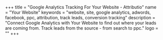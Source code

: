 +++
title = "Google Analytics Tracking For Your Website - Attributio"
name = "Your Website"
keywords = "website, site, google analytics, adwords, facebook, ppc, attribution, track leads, conversion tracking"
description = "Connect Google Analytics with Your Website to find out where your leads are coming from. Track leads from the source - from search to ppc."
logo = ""
+++
